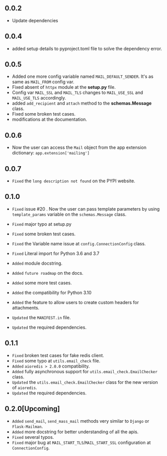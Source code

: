 ## 0.0.2 
- Update dependencies

## 0.0.4
- added setup details to pyproject.toml file to solve the dependency error.

## 0.0.5
- Added one more config variable named `MAIL_DEFAULT_SENDER`. It's as same as `MAIL_FROM` config var.
- Fixed absent of `httpx` module at the __setup.py__ file.
- Config var `MAIL_SSL` and `MAIL_TLS` changes to `MAIL_USE_SSL` and `MAIL_USE_TLS` accordingly.
- added `add_recipient` and `attach` method to the __schemas.Message__ class.
- Fixed some broken test cases.
- modifications at the documentation.

## 0.0.6
- Now the user can access the `Mail` object from the app extension dictionary: `app.extension['mailing']`

## 0.0.7
- `Fixed` the `long description not found` on the PYPI website.

## 0.1.0
- `Fixed` issue #20 . Now the user can pass template parameters by using `template_params` variable on the `schemas.Message` class.
- `Fixed` major typo at setup.py
- `Fixed` some broken test cases.
- `Fixed` the Variable name issue at `config.ConnectionConfig` class.
- `Fixed` Literal import for Python 3.6 and 3.7

- `Added` module docstring.
- `Added` `future roadmap` on the docs.
- `Added` some more test cases.
- `Added` the compatibility for Python 3.10
- `Added` the feature to allow users to create custom headers for attachments.

- `Updated` the `MANIFEST.in` file.
- `Updated` the required dependencies.

## 0.1.1
- `Fixed` broken test cases for fake redis client.
- `Fixed` some typo at `utils.email_check` file.
- `Added` `aioredis > 2.0.0` compatibility.
- `Added` fully asynchronous support for `utils.email_check.EmailChecker` class.
- `Updated` the `utils.email_check.EmailChecker` class for the new version of `aioredis`.
- `Updated` the required dependencies.

## 0.2.0[Upcoming]
- `Added` `send_mail`, `send_mass_mail` methods very similar to `Django` or `Flask-Mailman`.
- `Added` more docstring for better understanding of all the apis.
- `Fixed` several typos.
- `Fixed` major bug at `MAIL_START_TLS`/`MAIL_START_SSL` configuration at `ConnectionConfig`.